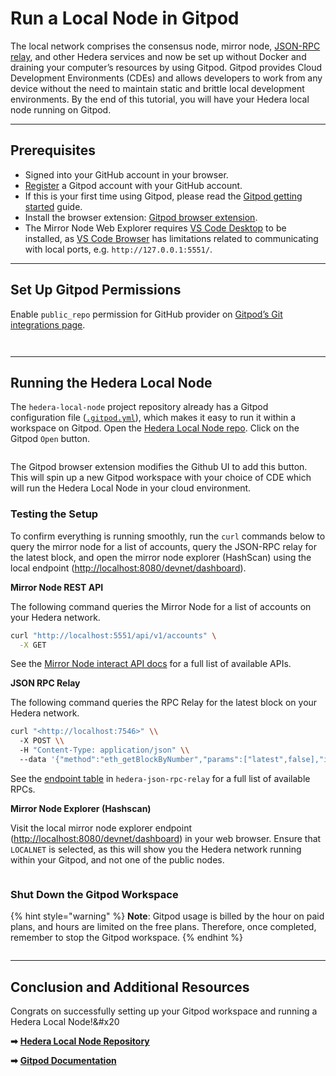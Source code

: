 # Run a Local Node in Gitpod

The local network comprises the consensus node, mirror node, [JSON-RPC relay](https://github.com/hashgraph/hedera-json-rpc-relay#readme), and other Hedera services and now be set up without Docker and draining your computer’s resources by using Gitpod. Gitpod provides Cloud Development Environments (CDEs) and allows developers to work from any device without the need to maintain static and brittle local development environments. By the end of this tutorial, you will have your Hedera local node running on Gitpod.

***

## Prerequisites

* Signed into your GitHub account in your browser.
* [Register](https://gitpod.io/login/) a Gitpod account with your GitHub account.
* If this is your first time using Gitpod, please read the [Gitpod getting started](https://www.gitpod.io/docs/introduction/getting-started) guide.
* Install the browser extension: [Gitpod browser extension](https://www.gitpod.io/docs/configure/user-settings/browser-extension).
* The Mirror Node Web Explorer requires [VS Code Desktop](https://www.gitpod.io/docs/references/ides-and-editors/vscode) to be installed, as [VS Code Browser](https://www.gitpod.io/docs/references/ides-and-editors/vscode-browser) has limitations related to communicating with local ports, e.g. `http://127.0.0.1:5551/`.

***

## Set Up Gitpod Permissions

Enable `public_repo` permission for GitHub provider on [Gitpod’s Git integrations page](https://gitpod.io/user/integrations).

<figure><img src="../../../fr/.gitbook/assets/gitpod-git-providers-table.png" alt=""><figcaption></figcaption></figure>

<figure><img src="../../../fr/.gitbook/assets/gitpod-git-providers-edit-permissions-dialog.png" alt=""><figcaption></figcaption></figure>

***

## Running the Hedera Local Node

The `hedera-local-node` project repository already has a Gitpod configuration file ([`.gitpod.yml`](https://github.com/hashgraph/hedera-local-node/blob/main/.gitpod.yml)), which makes it easy to run it within a workspace on Gitpod. Open the [Hedera Local Node repo](https://github.com/hashgraph/hedera-local-node). Click on the Gitpod `Open` button.

<figure><img src="../../../fr/.gitbook/assets/gitpod-button-github-repo.png" alt=""><figcaption></figcaption></figure>

The Gitpod browser extension modifies the Github UI to add this button. This will spin up a new Gitpod workspace with your choice of CDE which will run the Hedera Local Node in your cloud environment.

### **Testing the Setup**

To confirm everything is running smoothly, run the `curl` commands below to query the mirror node for a list of accounts, query the JSON-RPC relay for the latest block, and open the mirror node explorer (HashScan) using the local endpoint ([http://localhost:8080/devnet/dashboard](http://localhost:8080/devnet/dashboard)).

**Mirror Node REST API**

The following command queries the Mirror Node for a list of accounts on your Hedera network.

```bash
curl "http://localhost:5551/api/v1/accounts" \
  -X GET
```

See the [Mirror Node interact API docs](https://testnet.mirrornode.hedera.com/api/v1/docs/) for a full list of available APIs.

**JSON RPC Relay**

The following command queries the RPC Relay for the latest block on your Hedera network.

```bash
curl "<http://localhost:7546>" \\
  -X POST \\
  -H "Content-Type: application/json" \\
  --data '{"method":"eth_getBlockByNumber","params":["latest",false],"id":1,"jsonrpc":"2.0"}'
```

See the [endpoint table](https://github.com/hashgraph/hedera-json-rpc-relay/blob/main/docs/rpc-api.md#endpoint-table) in `hedera-json-rpc-relay` for a full list of available RPCs.

**Mirror Node Explorer (Hashscan)**

Visit the local mirror node explorer endpoint ([http://localhost:8080/devnet/dashboard](http://localhost:8080/devnet/dashboard)) in your web browser. Ensure that `LOCALNET` is selected, as this will show you the Hedera network running within your Gitpod, and not one of the public nodes.

<figure><img src="../../../fr/.gitbook/assets/mirror-node-explorer-localnet.png" alt=""><figcaption></figcaption></figure>

### Shut Down the Gitpod Workspace

{% hint style="warning" %}
**Note**: Gitpod usage is billed by the hour on paid plans, and hours are limited on the free plans. Therefore, once completed, remember to stop the Gitpod workspace.
{% endhint %}

<figure><img src="../../../fr/.gitbook/assets/gitpod-stop-workspace.png" alt=""><figcaption></figcaption></figure>

***

## Conclusion and Additional Resources

Congrats on successfully setting up your Gitpod workspace and running a Hedera Local Node!\&#x20

**➡** [**Hedera Local Node Repository**](https://github.com/hashgraph/hedera-local-node#readme)

**➡** [**Gitpod Documentation**](https://www.gitpod.io/docs/introduction/getting-started)
